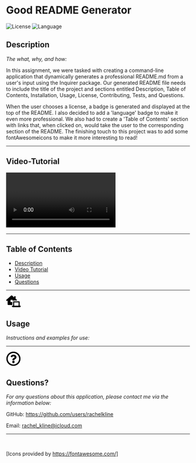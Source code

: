 # Good README Generator

  ![License](https://img.shields.io/static/v1?label=MIT&message=license&color=red)     ![Language](https://img.shields.io/static/v1?label=JavaScript&message=language&color=brightgreen)



## Description

  *The what, why, and how:*

  In this assignment, we were tasked with creating a command-line application that dynamically generates a professional README.md from a user's input using the Inquirer package. Our generated README file needs to include the title of the project and sections entitled Description, Table of Contents, Installation, Usage, License, Contributing, Tests, and Questions.
  
  When the user chooses a license, a badge is generated and displayed at the top of the README. I also decided to add a 'language' badge to make it even more professional. We also had to create a 'Table of Contents' section with links that, when clicked on, would take the user to the corresponding section of the README. The finishing touch to this project was to add some fontAwesomeicons to make it more interesting to read!

  ---

## Video-Tutorial


![](assets/tutorial.mp4)

  ---
## Table of Contents


  - [Description](#description)
  - [Video Tutorial](#video-tutorial)
  - [Usage](#usage)
  - [Questions](#questions)
 
 ---

<img src = "Develop/assets/laptop-house-solid.svg" width="40">


## Usage
  *Instructions and examples for use:*

  
---

<img src = "Develop/assets/question-circle-regular.svg" width="40">

## Questions?

  *For any questions about this application, please contact me via the information below:*

  GitHub: https://github.com/users/rachelkline
  
  Email: rachel_kline@icloud.com

---
  <br>

  [Icons provided by https://fontawesome.com/]